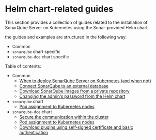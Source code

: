 # Helm chart-related guides

This section provides a collection of guides related to the installation of SonarQube Server on Kubernetes using the Sonar-provided Helm chart.

the guides and examples are structured in the following way:
- Common
- `sonarqube` chart specific
- `sonarqube-dce` chart specific

Table of contents:
- Common
  - [When to deploy SonarQube Server on Kubernetes (and when not)](common/when-to-deploy-on-k8s.md)
  - [Connect SonarQube to an external database](common/connect-external-db.md)
  - [Download SonarQube images from a private repository](common/images-from-private-repo.md)
  - [Changing the admin's password from the Helm chart](common/change-admin-password.md)
- `sonarqube` chart
  - [Pod assignment to Kubernetes nodes](ee-de-cb/pod-to-node-assignment.md)
- `sonarqube-dce` chart
  - [Secure the communication within the cluster](dce/secure-communication.md)
  - [Pod assignment to Kubernetes nodes](dce/pod-to-node-assignment.md)
  - [Download plugins using self-signed certificate and basic authentication](dce/download-plugins-self-signed-cert.md)